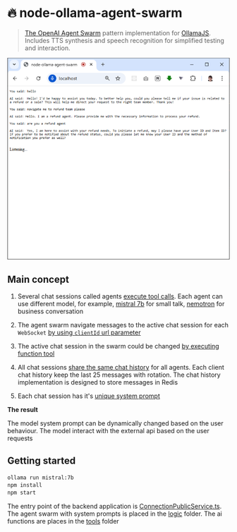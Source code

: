 # 🔥 node-ollama-agent-swarm 

> [The OpenAI Agent Swarm](https://github.com/openai/swarm) pattern implementation for [OllamaJS](https://github.com/ollama/ollama-js). Includes TTS synthesis and speech recognition for simplified testing and interaction.

![screenshot](./screenshot.png)

## Main concept

1. Several chat sessions called agents [execute tool calls](https://ollama.com/blog/tool-support). Each agent can use different model, for example, [mistral 7b](https://ollama.com/library/mistral) for small talk, [nemotron](https://ollama.com/library/nemotron) for business conversation

2. The agent swarm navigate messages to the active chat session for each `WebSocket` [by using `clientId` url parameter](src/routes/session.ts#L5)

3. The active chat session in the swarm could be changed [by executing function tool](https://platform.openai.com/docs/assistants/tools/function-calling) 

4. All chat sessions [share the same chat history](https://platform.openai.com/docs/api-reference/messages/getMessage) for all agents. Each client chat history keep the last 25 messages with rotation. The chat history implementation is designed to store messages in Redis

5. Each chat session has it's [unique system prompt](https://platform.openai.com/docs/api-reference/messages/createMessage#messages-createmessage-role)

**The result**

The model system prompt can be dynamically changed based on the user behaviour. The model interact with the external api based on the user requests

## Getting started

```bash
ollama run mistral:7b
npm install
npm start
```

The entry point of the backend application is [ConnectionPublicService.ts](src/services/public/ConnectionPublicService.ts). The agent swarm with system prompts is placed in the [logic](src/services/logic) folder. The ai functions are places in the [tools](src/services/tools) folder 
